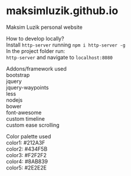 # maksimluzik.github.io
Maksim Luzik personal website

How to develop locally?  
Install `http-server` running `npm i http-server -g`  
In the project folder run:  
`http-server` and navigate to `localhost:8080`

Addons/framework used  
bootstrap  
jquery  
jquery-waypoints  
less  
nodejs  
bower  
font-awesome  
custom timeline  
custom ease scrolling  

Color palette used  
color1: #212A3F  
color2: #434F5B  
color3: #F2F2F2  
color4: #8AB839  
color5: #2E2E2E  
